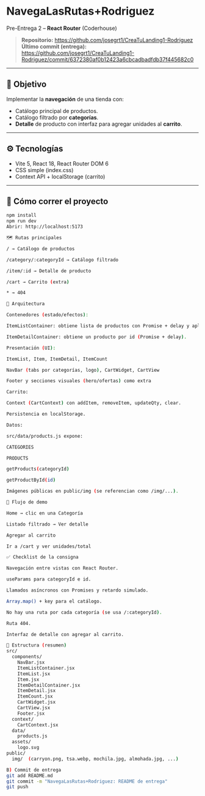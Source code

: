 # NavegaLasRutas+Rodriguez

Pre-Entrega 2 – **React Router** (Coderhouse)

> **Repositorio:** https://github.com/josegrt1/CreaTuLanding1-Rodriguez  
> **Último commit (entrega):** https://github.com/josegrt1/CreaTuLanding1-Rodriguez/commit/6372380af0b12423a6cbcadbadfdb37f445682c0

---

## 🧩 Objetivo
Implementar la **navegación** de una tienda con:
- Catálogo principal de productos.
- Catálogo filtrado por **categorías**.
- **Detalle** de producto con interfaz para agregar unidades al **carrito**.

---

## ⚙️ Tecnologías
- Vite 5, React 18, React Router DOM 6
- CSS simple (index.css)
- Context API + localStorage (carrito)

---

## 🚀 Cómo correr el proyecto

```bash
npm install
npm run dev
Abrir: http://localhost:5173

🗺️ Rutas principales

/ → Catálogo de productos

/category/:categoryId → Catálogo filtrado

/item/:id → Detalle de producto

/cart → Carrito (extra)

* → 404

🧠 Arquitectura

Contenedores (estado/efectos):

ItemListContainer: obtiene lista de productos con Promise + delay y aplica filtro por categoryId desde useParams.

ItemDetailContainer: obtiene un producto por id (Promise + delay).

Presentación (UI):

ItemList, Item, ItemDetail, ItemCount

NavBar (tabs por categorías, logo), CartWidget, CartView

Footer y secciones visuales (hero/ofertas) como extra

Carrito:

Context (CartContext) con addItem, removeItem, updateQty, clear.

Persistencia en localStorage.

Datos:

src/data/products.js expone:

CATEGORIES

PRODUCTS

getProducts(categoryId)

getProductById(id)

Imágenes públicas en public/img (se referencian como /img/...).

🧪 Flujo de demo

Home → clic en una Categoría

Listado filtrado → Ver detalle

Agregar al carrito

Ir a /cart y ver unidades/total

✅ Checklist de la consigna

Navegación entre vistas con React Router.

useParams para categoryId e id.

Llamados asíncronos con Promises y retardo simulado.

Array.map() + key para el catálogo.

No hay una ruta por cada categoría (se usa /:categoryId).

Ruta 404.

Interfaz de detalle con agregar al carrito.

📁 Estructura (resumen)
src/
  components/
    NavBar.jsx
    ItemListContainer.jsx
    ItemList.jsx
    Item.jsx
    ItemDetailContainer.jsx
    ItemDetail.jsx
    ItemCount.jsx
    CartWidget.jsx
    CartView.jsx
    Footer.jsx
  context/
    CartContext.jsx
  data/
    products.js
  assets/
    logo.svg
public/
  img/  (carryon.png, tsa.webp, mochila.jpg, almohada.jpg, ...)

B) Commit de entrega
git add README.md
git commit -m "NavegaLasRutas+Rodriguez: README de entrega"
git push

